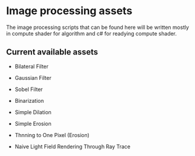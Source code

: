 # Image processing assets

The image processing scripts that can be found here will be written mostly in compute shader for algorithm and c# for readying compute shader.

## Current available assets

* Bilateral Filter
* Gaussian Filter
* Sobel Filter
* Binarization
* Simple Dilation
* Simple Erosion
* Thnning to One Pixel (Erosion)

* Naive Light Field Rendering Through Ray Trace